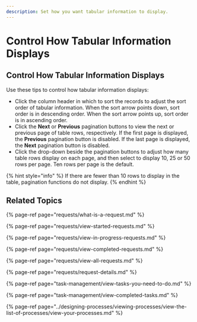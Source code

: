 ```yaml
---
description: Set how you want tabular information to display.
---
```


# Control How Tabular Information Displays

## Control How Tabular Information Displays

Use these tips to control how tabular information displays:

* Click the column header in which to sort the records to adjust the sort order of tabular information. When the sort arrow points down, sort order is in descending order. When the sort arrow points up, sort order is in ascending order.
* Click the **Next** or **Previous** pagination buttons to view the next or previous page of table rows, respectively. If the first page is displayed, the **Previous** pagination button is disabled. If the last page is displayed, the **Next** pagination button is disabled.
* Click the drop-down beside the pagination buttons to adjust how many table rows display on each page, and then select to display 10, 25 or 50 rows per page. Ten rows per page is the default.

{% hint style="info" %}
If there are fewer than 10 rows to display in the table, pagination functions do not display.
{% endhint %}

## Related Topics

{% page-ref page="requests/what-is-a-request.md" %}

{% page-ref page="requests/view-started-requests.md" %}

{% page-ref page="requests/view-in-progress-requests.md" %}

{% page-ref page="requests/view-completed-requests.md" %}

{% page-ref page="requests/view-all-requests.md" %}

{% page-ref page="requests/request-details.md" %}

{% page-ref page="task-management/view-tasks-you-need-to-do.md" %}

{% page-ref page="task-management/view-completed-tasks.md" %}

{% page-ref page="../designing-processes/viewing-processes/view-the-list-of-processes/view-your-processes.md" %}

